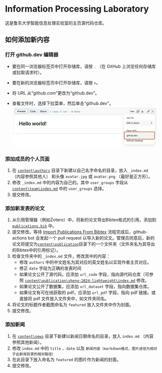 # Information Processing Laboratory
这是鲁东大学智能信息处理实验室的主页源代码仓库。

## 如何添加新内容

### 打开 github.dev 编辑器

+ 要在同一浏览器标签页中打开存储库，请按 `.` （在 GitHub 上浏览任何存储库或拉取请求时）。

+ 要在新的浏览器标签页中打开存储库，请按 `>`。

+ 将 URL 从“github.com”更改为“github.dev”。

+ 查看文件时，选择下拉菜单，然后单击“github.dev”。
![github.dev](github.dev.png)

### 添加成员的个人页面

1. 在 [`content\authors`](content\authors) 目录下新建以自己名字命名的目录，放入 `_index.md` （内容参照其他人） 和头像 `avatar.jpg` 或 `avatar.png` （最好是正方形）。
2. 修改 `_index.md` 中的内容为自己的。其中 `user_groups` 字段从 [`content\team\index.md`](content\team\index.md) 中的 `user_groups` 选择。
3. 提交修改。

### 添加新发表的论文

1. 从引用管理器（例如Zotero）中，将新的论文导出Bibtex格式的引用，添加到 [`publications.bib`](publications.bib) 中。
2. 提交修改。等待 [Import Publications From Bibtex](https://github.com/LDU-IIPLab/LDU-IIPLab.github.io/actions/workflows/import-publications.yml) 流程完成后，github-actions bot 会发起一个 pull request 以导入新的论文。管理员同意后，新的论文将提交为[`content\publication`](content\publication)目录下的一个文件夹（文件夹名为其导出的Bibtex中的引用标记）。
3. 检查文件夹中的 `_index.md` 文件，修改其中的内容：
    - 修改 `authors` 中的中文姓名为其对应的英文姓名以实现作者主页对应。
    - 修正 `date` 字段为正确的发表时间
    - 如果论文公开了源代码，应添加 `url_code` 字段，指向源代码仓库（可参照  [`content\publication\sheng-2024-lightweight\index.md`](content\publication\sheng-2024-lightweight\index.md) 修改。
    - 如果论文公开了数据集，应添加 `url_dataset` 字段，指向数据集仓库。
    - 如果论文有可在线获取的 pdf，应添加 `url_pdf` 字段，指向 pdf 链接。或直接将 pdf 文件放入文件夹中，如文件夹同名。
4. 将论文的标题作者截图命名为 `featured` 放入文件夹中作为封面。
5. 提交修改。

### 添加新闻

1. 在 [`content\news`](content\news) 目录下新建以新闻日期命名的目录，放入 `index.md` （内容参照其他新闻）。
2. 修改 `index.md` 中的 `title` 、`date` 以及 `新闻内容（markdown格式，图片途径为相对于此新闻目录的相对路径）`
3. 在此目录下放入命名为 `featured` 的图片作为新闻的封面。
4. 提交修改。